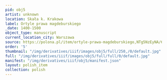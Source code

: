 ```yaml
---
pid: obj5
artist: unknown
location: Skała k. Krakowa
label: Ortyle prawa magdeburskiego
_date: 1400-1500
object_type: manuscript
current_location_city: Warszawa
source: https://polona.pl/item/ortyle-prawa-magdeburskiego,NTg5NzEyNA/6/#info:metadata
order: '5'
thumbnail: "/img/derivatives/iiif/images/obj5/full/250,/0/default.jpg"
full: "/img/derivatives/iiif/images/obj5/full/full/0/default.jpg"
manifest: "/img/derivatives/iiif/obj5/manifest.json"
layout: polish_item
collection: polish
---
```


